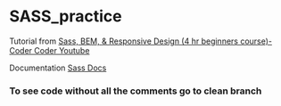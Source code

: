 # SASS_practice

Tutorial from [Sass, BEM, & Responsive Design (4 hr beginners course)-Coder Coder Youtube](https://www.youtube.com/watch?v=jfMHA8SqUL4)

Documentation [Sass Docs](https://sass-lang.com/documentation)

### To see code without all the comments go to clean branch
